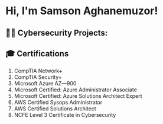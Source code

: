 <h1>Hi, I'm Samson Aghanemuzor! </h1>

<h2>👨‍💻 Cybersecurity Projects:</h2>


<h2>🎓 Certifications </h2>

1. CompTIA Network+
1. CompTIA Security+
1. Microsoft Azure AZ—900
1. Microsoft Certified: Azure Administrator Associate
1. Microsoft Certified: Azure Solutions Architect Expert
1. AWS Certified Sysops Administrator
1. AWS Certified Solutions Architect
1. NCFE Level 3 Certificate in Cybersecurity

  


<!--
**joshmadakor1/joshmadakor1** is a ✨ _special_ ✨ repository because its `README.md` (this file) appears on your GitHub profile.

Here are some ideas to get you started:

- 🔭 I’m currently working on ...
- 🌱 I’m currently learning ...
- 👯 I’m looking to collaborate on ...
- 🤔 I’m looking for help with ...
- 💬 Ask me about ...
- 📫 How to reach me: ...
- 😄 Pronouns: ...
- ⚡ Fun fact: ...
-->

